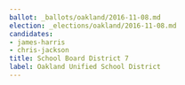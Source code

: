 ```yaml
---
ballot: _ballots/oakland/2016-11-08.md
election: _elections/oakland/2016-11-08.md
candidates:
- james-harris
- chris-jackson
title: School Board District 7
label: Oakland Unified School District
---
```

